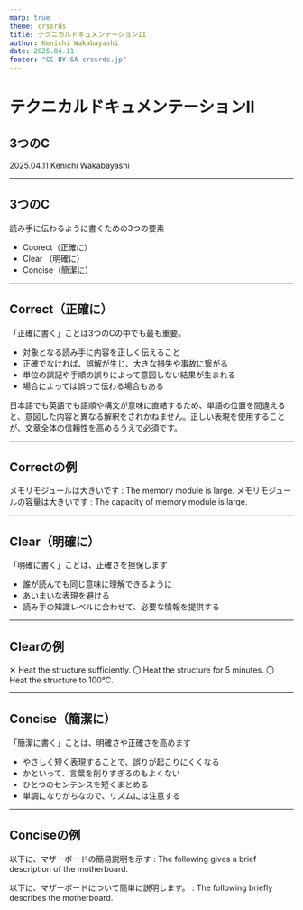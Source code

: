 ```yaml
---
marp: true
theme: crssrds
title: テクニカルドキュメンテーションII
author: Kenichi Wakabayashi
date: 2025.04.11
footer: "CC-BY-SA crssrds.jp"
---
```

<!--
class: cover
-->

# テクニカルドキュメンテーションII <!-- fit -->
## 3つのC

2025.04.11 Kenichi Wakabayashi

---
<!--
class: body
-->

## 3つのC
読み手に伝わるように書くための3つの要素

- Coorect（正確に）
- Clear （明確に）
- Concise（簡潔に）

---

## Correct（正確に）

「正確に書く」ことは3つのCの中でも最も重要。

- 対象となる読み手に内容を正しく伝えること
- 正確でなければ、誤解が生じ、大きな損失や事故に繋がる
- 単位の誤記や手順の誤りによって意図しない結果が生まれる
- 場合によっては誤って伝わる場合もある

日本語でも英語でも語順や構文が意味に直結するため、単語の位置を間違えると、意図した内容と異なる解釈をされかねません。正しい表現を使用することが、文章全体の信頼性を高めるうえで必須です。

---

## Correctの例

メモリモジュールは大きいです : The memory module is large.
メモリモジュールの容量は大きいです : The capacity of memory module is large.

---

## Clear（明確に）

「明確に書く」ことは、正確さを担保します

- 誰が読んでも同じ意味に理解できるように
- あいまいな表現を避ける
- 読み手の知識レベルに合わせて、必要な情報を提供する

---

## Clearの例

✕ Heat the structure sufficiently.
〇 Heat the structure for 5 minutes.
〇 Heat the structure to 100℃.

---

## Concise（簡潔に）

「簡潔に書く」ことは、明確さや正確さを高めます

- やさしく短く表現することで、誤りが起こりにくくなる
- かといって、言葉を削りすぎるのもよくない
- ひとつのセンテンスを短くまとめる
- 単調になりがちなので、リズムには注意する

---

## Conciseの例

以下に、マザーボードの簡易説明を示す : The following gives a brief description of the motherboard.

以下に、マザーボードについて簡単に説明します。 : The following briefly describes the motherboard.

